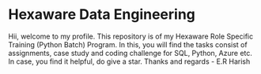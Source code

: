 # Hexaware Data Engineering

Hii, welcome to my profile. This repository is of my Hexaware Role Specific Training (Python Batch) Program. In this, you will find the tasks consist of assignments, case study and coding challenge for SQL, Python, Azure etc. In case, you find it helpful, do give a star. Thanks and regards - E.R Harish
